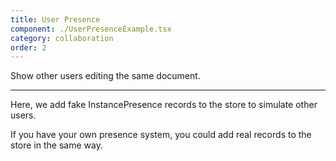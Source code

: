 ```yaml
---
title: User Presence
component: ./UserPresenceExample.tsx
category: collaboration
order: 2
---
```


Show other users editing the same document.

---

Here, we add fake InstancePresence records to the store to simulate other users.

If you have your own presence system, you could add real records to the store in the same way.
